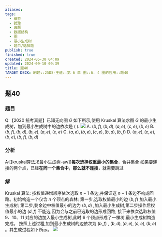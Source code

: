```yaml
---
aliases: 
tags:
  - 细节
  - 犹豫
  - 真题
  - 数据结构
  - 图
  - 最小生成树
  - 题目/选择题
publish: true
finished: true
created: 2024-05-30 04:09
updated: 2024-09-10 09:39
title: 题40
TARGET DECK: 刷题::25DS-王道::第 6 章 图::6. 4 图的应用::题40
---
```

## 题40
### 题目
Q:【2020 统考真题】已知无向图 $G$ 如下所示,使用 Kruskal 算法求图 $G$ 的最小生成树，加到最小生成树中的边依次是 ( ).
![](https://img.hwenyi.live/202405291147186.webp)
A. $\left( {b,f}\right) ,\left( {b,d}\right) ,\left( {a,e}\right) ,\left( {c,e}\right) ,\left( {b,e}\right)$ 
B. $\left( {b,f}\right) ,\left( {b,d}\right) ,\left( {b,e}\right) ,\left( {a,e}\right) ,\left( {c,e}\right)$
C. $\left( {a,e}\right) ,\left( {b,e}\right) ,\left( {c,e}\right) ,\left( {b,d}\right) ,\left( {b,f}\right)$ 
D. $\left( {a,e}\right) ,\left( {c,e}\right) ,\left( {b,e}\right) ,\left( {b,f}\right) ,\left( {b,d}\right)$
### 分析
A:[[kruskal算法求最小生成树-aw]]**每次选择权重最小的集合**，合并集合
如果要连接的两个点，已经**在同一个集合中**，**那么就不连接**，就需要跳过
### 解
Kruskal 算法: 按权值递增顺序依次选取 $n - 1$ 条边,并保证这 $n - 1$ 条边不构成回路。初始构造一个仅含 $n$ 个顶点的森林; 
第一步,选取权值最小的边 $\left( {b,f}\right)$ 加入最小生成树; 
第二步,剩余边中权值最小的边为 $\left( {b,d}\right)$ ,加入最小生成树,第二步操作后权值最小的边 $\left( {d,f}\right)$ 不能选,因为会与之前已选取的边形成回路; 
接下来依次选取权值 $9\text{、}{10}\text{、}{11}$ 对应的边加入最小生成树,此时 6 个顶点形成了一棵树,最小生成树构造完成。
按照上述过程,加到最小生成树的边依次为 $\left( {b,f}\right)$ , $\left( {b,d}\right) ,\left( {a,e}\right) ,\left( {c,e}\right) ,\left( {b,e}\right)$ 。其生成过程如下所示。 
![](https://img.hwenyi.live/202409101737440.webp)
<!--ID: 1726632849492-->


